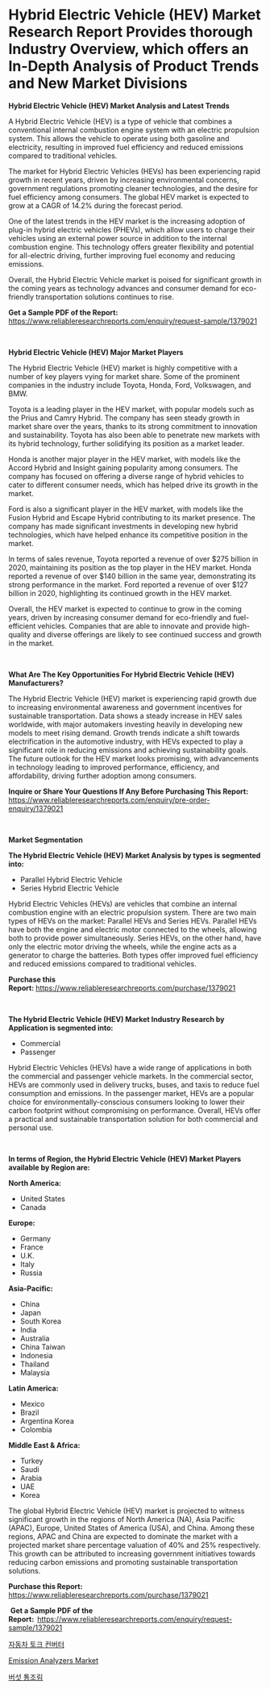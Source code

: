 <p><h1>Hybrid Electric Vehicle (HEV) Market Research Report Provides thorough Industry Overview, which offers an In-Depth Analysis of Product Trends and New Market Divisions</h1></p><p><strong>Hybrid Electric Vehicle (HEV) Market Analysis and Latest Trends</strong></p>
<p><p>A Hybrid Electric Vehicle (HEV) is a type of vehicle that combines a conventional internal combustion engine system with an electric propulsion system. This allows the vehicle to operate using both gasoline and electricity, resulting in improved fuel efficiency and reduced emissions compared to traditional vehicles.</p><p>The market for Hybrid Electric Vehicles (HEVs) has been experiencing rapid growth in recent years, driven by increasing environmental concerns, government regulations promoting cleaner technologies, and the desire for fuel efficiency among consumers. The global HEV market is expected to grow at a CAGR of 14.2% during the forecast period.</p><p>One of the latest trends in the HEV market is the increasing adoption of plug-in hybrid electric vehicles (PHEVs), which allow users to charge their vehicles using an external power source in addition to the internal combustion engine. This technology offers greater flexibility and potential for all-electric driving, further improving fuel economy and reducing emissions.</p><p>Overall, the Hybrid Electric Vehicle market is poised for significant growth in the coming years as technology advances and consumer demand for eco-friendly transportation solutions continues to rise.</p></p>
<p><strong>Get a Sample PDF of the Report:&nbsp;</strong> <a href="https://www.reliableresearchreports.com/enquiry/request-sample/1379021">https://www.reliableresearchreports.com/enquiry/request-sample/1379021</a></p>
<p>&nbsp;</p>
<p><strong>Hybrid Electric Vehicle (HEV) Major Market Players</strong></p>
<p><p>The Hybrid Electric Vehicle (HEV) market is highly competitive with a number of key players vying for market share. Some of the prominent companies in the industry include Toyota, Honda, Ford, Volkswagen, and BMW.</p><p>Toyota is a leading player in the HEV market, with popular models such as the Prius and Camry Hybrid. The company has seen steady growth in market share over the years, thanks to its strong commitment to innovation and sustainability. Toyota has also been able to penetrate new markets with its hybrid technology, further solidifying its position as a market leader.</p><p>Honda is another major player in the HEV market, with models like the Accord Hybrid and Insight gaining popularity among consumers. The company has focused on offering a diverse range of hybrid vehicles to cater to different consumer needs, which has helped drive its growth in the market.</p><p>Ford is also a significant player in the HEV market, with models like the Fusion Hybrid and Escape Hybrid contributing to its market presence. The company has made significant investments in developing new hybrid technologies, which have helped enhance its competitive position in the market.</p><p>In terms of sales revenue, Toyota reported a revenue of over $275 billion in 2020, maintaining its position as the top player in the HEV market. Honda reported a revenue of over $140 billion in the same year, demonstrating its strong performance in the market. Ford reported a revenue of over $127 billion in 2020, highlighting its continued growth in the HEV market.</p><p>Overall, the HEV market is expected to continue to grow in the coming years, driven by increasing consumer demand for eco-friendly and fuel-efficient vehicles. Companies that are able to innovate and provide high-quality and diverse offerings are likely to see continued success and growth in the market.</p></p>
<p>&nbsp;</p>
<p><strong>What Are The Key Opportunities For Hybrid Electric Vehicle (HEV) Manufacturers?</strong></p>
<p><p>The Hybrid Electric Vehicle (HEV) market is experiencing rapid growth due to increasing environmental awareness and government incentives for sustainable transportation. Data shows a steady increase in HEV sales worldwide, with major automakers investing heavily in developing new models to meet rising demand. Growth trends indicate a shift towards electrification in the automotive industry, with HEVs expected to play a significant role in reducing emissions and achieving sustainability goals. The future outlook for the HEV market looks promising, with advancements in technology leading to improved performance, efficiency, and affordability, driving further adoption among consumers.</p></p>
<p><strong>Inquire or Share Your Questions If Any Before Purchasing This Report:</strong> <a href="https://www.reliableresearchreports.com/enquiry/pre-order-enquiry/1379021">https://www.reliableresearchreports.com/enquiry/pre-order-enquiry/1379021</a></p>
<p>&nbsp;</p>
<p><strong>Market Segmentation</strong></p>
<p><strong>The Hybrid Electric Vehicle (HEV) Market Analysis by types is segmented into:</strong></p>
<p><ul><li>Parallel Hybrid Electric Vehicle</li><li>Series Hybrid Electric Vehicle</li></ul></p>
<p><p>Hybrid Electric Vehicles (HEVs) are vehicles that combine an internal combustion engine with an electric propulsion system. There are two main types of HEVs on the market: Parallel HEVs and Series HEVs. Parallel HEVs have both the engine and electric motor connected to the wheels, allowing both to provide power simultaneously. Series HEVs, on the other hand, have only the electric motor driving the wheels, while the engine acts as a generator to charge the batteries. Both types offer improved fuel efficiency and reduced emissions compared to traditional vehicles.</p></p>
<p><strong>Purchase this Report:&nbsp;</strong><a href="https://www.reliableresearchreports.com/purchase/1379021">https://www.reliableresearchreports.com/purchase/1379021</a></p>
<p>&nbsp;</p>
<p><strong>The Hybrid Electric Vehicle (HEV) Market Industry Research by Application is segmented into:</strong></p>
<p><ul><li>Commercial</li><li>Passenger</li></ul></p>
<p><p>Hybrid Electric Vehicles (HEVs) have a wide range of applications in both the commercial and passenger vehicle markets. In the commercial sector, HEVs are commonly used in delivery trucks, buses, and taxis to reduce fuel consumption and emissions. In the passenger market, HEVs are a popular choice for environmentally-conscious consumers looking to lower their carbon footprint without compromising on performance. Overall, HEVs offer a practical and sustainable transportation solution for both commercial and personal use.</p></p>
<p>&nbsp;</p>
<p><strong>In terms of Region, the Hybrid Electric Vehicle (HEV) Market Players available by Region are:</strong></p>
<p>
    <p> <strong> North America: </strong>
        <ul>
            <li>United States</li>
            <li>Canada</li>
        </ul>
        </p> 
    <p> <strong> Europe: </strong>
        <ul>
            <li>Germany</li>
            <li>France</li>
            <li>U.K.</li>
            <li>Italy</li>
            <li>Russia</li>
        </ul>
        </p> 
    <p> <strong> Asia-Pacific: </strong>
        <ul>
            <li>China</li>
            <li>Japan</li>
            <li>South Korea</li>
            <li>India</li>
            <li>Australia</li>
            <li>China Taiwan</li>
            <li>Indonesia</li>
            <li>Thailand</li>
            <li>Malaysia</li>
        </ul>
        </p> 
    <p> <strong> Latin America: </strong>
        <ul>
            <li>Mexico</li>
            <li>Brazil</li>
            <li>Argentina Korea</li>
            <li>Colombia</li>
        </ul>
        </p> 
    <p> <strong> Middle East & Africa: </strong>
        <ul>
            <li>Turkey</li>
            <li>Saudi</li>
            <li>Arabia</li>
            <li>UAE</li>
            <li>Korea</li>
        </ul>
    </p>
    </p>
<p><p>The global Hybrid Electric Vehicle (HEV) market is projected to witness significant growth in the regions of North America (NA), Asia Pacific (APAC), Europe, United States of America (USA), and China. Among these regions, APAC and China are expected to dominate the market with a projected market share percentage valuation of 40% and 25% respectively. This growth can be attributed to increasing government initiatives towards reducing carbon emissions and promoting sustainable transportation solutions.</p></p>
<p><strong>Purchase this Report: </strong><a href="https://www.reliableresearchreports.com/purchase/1379021">https://www.reliableresearchreports.com/purchase/1379021</a></p>
<p>&nbsp;<strong>Get a Sample PDF of the Report:&nbsp;&nbsp;</strong><a href="https://www.reliableresearchreports.com/enquiry/request-sample/1379021">https://www.reliableresearchreports.com/enquiry/request-sample/1379021</a></p>
<p><strong></strong></p>
<p><p><a href="https://medium.com/@elenrrera7685/%EC%9E%90%EB%8F%99%EC%B0%A8-%ED%86%A0%ED%81%AC-%EC%BB%A8%EB%B2%84%ED%84%B0-%EC%8B%9C%EC%9E%A5-%EB%B6%84%EC%84%9D-%EA%B8%80%EB%A1%9C%EB%B2%8C-%EC%82%B0%EC%97%85-%EC%A0%84%EB%A7%9D-%EB%B0%8F-%EC%98%88%EC%B8%A1-2024%EB%85%84-2031%EB%85%84-25a83b07ddac">자동차 토크 컨버터</a></p><p><a href="https://github.com/edytherolanlouisejk1miz0wig/Market-Research-Report-List-1/blob/main/emission-analyzers-market.md">Emission Analyzers Market</a></p><p><a href="https://medium.com/@elenrrera7685/%ED%86%B5%EC%A1%B0%EB%A6%BC-%EB%B2%84%EC%84%AF-%EC%8B%9C%EC%9E%A5-%EB%B6%84%EC%84%9D-%EC%A0%84-%EC%84%B8%EA%B3%84-%EC%82%B0%EC%97%85-%EC%A0%84%EB%A7%9D-%EB%B0%8F-%EC%98%88%EC%B8%A1-2024%EB%85%84%EB%B6%80%ED%84%B0-2031%EB%85%84%EA%B9%8C%EC%A7%80-ff2456a69a58">버섯 통조림</a></p></p>